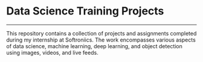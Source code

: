 # Data Science Training Projects
---
This repository contains a collection of projects and assignments completed during my internship at Softroniics. The work encompasses various aspects of data science, machine learning, deep learning, and object detection using images, videos, and live feeds.

